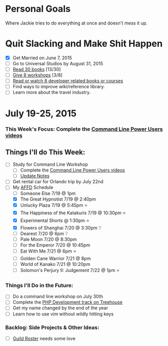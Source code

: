 Personal Goals
==============

Where Jackie tries to do everything at once and doesn't mess it up.

# Quit Slacking and Make Shit Happen
- [x] Get Married on June 7, 2015
- [ ] Go to Universal Studios by August 31, 2015
- [ ] [Read 30 books](lists/books.md) [13/30]
- [ ] [Give 8 workshops](lists/workshops.md) [3/8]
- [ ] [Read or watch 8 developer related books or courses](lists/learning.md)
- [ ] Find ways to improve wiki/reference library.
- [ ] Learn more about the travel industry.

# July 19-25, 2015

### This Week's Focus: Complete the [Command Line Power Users videos](http://commandlinepoweruser.com/)

## Things I'll do This Week:
- [ ] Study for Command Line Workshop
  - [ ] Complete the [Command Line Power Users videos](http://commandlinepoweruser.com/)
  - [ ] [Update Notes](https://gist.github.com/MongooseDoom/decd933d7d04ce4ee8aa)
- [ ] Get rental car for Orlando trip by July 22nd
- [ ] My [AFFD](http://www.asianfilmdallas.com/) Schedule
  - [ ] Someone Else 7/19 @ 1pm
  - [x] The Great Hypnotist 7/19 @ 2:40pm
  - [x] Unlucky Plaza 7/19 @ 5:45pm :star:
  - [x] The Happiness of the Katakuris 7/19 @ 10:30pm :star:
  - [x] Experimental Shorts @ 1:30pm :star:
  - [x] Flowers of Shanghai 7/20 @ 3:30pm :grey_question:
  - [ ] Dearest 7/20 @ 6pm :grey_question:
  - [ ] Pale Moon 7/20 @ 8:30pm
  - [ ] For the Emperor 7/20 @ 10:45pm
  - [ ] Eat With Me 7/21 @ 6pm :star:
  - [ ] Golden Cane Warrior 7/21 @ 8pm
  - [ ] World of Kanako 7/21 @ 10:20pm
  - [ ] Solomon's Perjury II: Judgement 7/22 @ 1pm :star:

### Things I'll Do in the Future:
- [ ] Do a command line workshop on July 30th
- [ ] Complete the [PHP Development track on Treehouse](http://teamtreehouse.com/tracks/php-development)
- [ ] Get my name changed by the end of the year
- [ ] Learn how to use vim without wildly hitting keys

### Backlog: Side Projects & Other Ideas:
- [ ] [Guild Roster](https://github.com/MongooseDoom/guild-roster) needs some love
